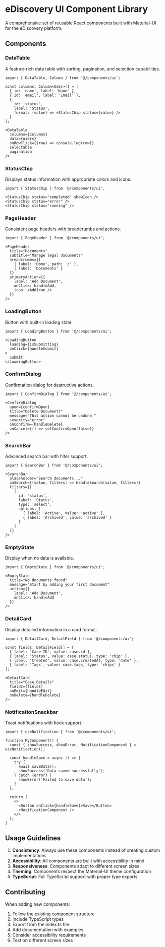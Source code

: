 # eDiscovery UI Component Library

A comprehensive set of reusable React components built with Material-UI for the eDiscovery platform.

## Components

### DataTable
A feature-rich data table with sorting, pagination, and selection capabilities.

```tsx
import { DataTable, Column } from '@/components/ui';

const columns: Column<User>[] = [
  { id: 'name', label: 'Name' },
  { id: 'email', label: 'Email' },
  { 
    id: 'status', 
    label: 'Status',
    format: (value) => <StatusChip status={value} />
  }
];

<DataTable
  columns={columns}
  data={users}
  onRowClick={(row) => console.log(row)}
  selectable
  pagination
/>
```

### StatusChip
Displays status information with appropriate colors and icons.

```tsx
import { StatusChip } from '@/components/ui';

<StatusChip status="completed" showIcon />
<StatusChip status="error" />
<StatusChip status="running" />
```

### PageHeader
Consistent page headers with breadcrumbs and actions.

```tsx
import { PageHeader } from '@/components/ui';

<PageHeader
  title="Documents"
  subtitle="Manage legal documents"
  breadcrumbs={[
    { label: 'Home', path: '/' },
    { label: 'Documents' }
  ]}
  primaryAction={{
    label: 'Add Document',
    onClick: handleAdd,
    icon: <AddIcon />
  }}
/>
```

### LoadingButton
Button with built-in loading state.

```tsx
import { LoadingButton } from '@/components/ui';

<LoadingButton
  loading={isSubmitting}
  onClick={handleSubmit}
>
  Submit
</LoadingButton>
```

### ConfirmDialog
Confirmation dialog for destructive actions.

```tsx
import { ConfirmDialog } from '@/components/ui';

<ConfirmDialog
  open={confirmOpen}
  title="Delete Document?"
  message="This action cannot be undone."
  severity="error"
  onConfirm={handleDelete}
  onCancel={() => setConfirmOpen(false)}
/>
```

### SearchBar
Advanced search bar with filter support.

```tsx
import { SearchBar } from '@/components/ui';

<SearchBar
  placeholder="Search documents..."
  onSearch={(value, filters) => handleSearch(value, filters)}
  filters={[
    {
      id: 'status',
      label: 'Status',
      type: 'select',
      options: [
        { label: 'Active', value: 'active' },
        { label: 'Archived', value: 'archived' }
      ]
    }
  ]}
/>
```

### EmptyState
Display when no data is available.

```tsx
import { EmptyState } from '@/components/ui';

<EmptyState
  title="No documents found"
  message="Start by adding your first document"
  action={{
    label: 'Add Document',
    onClick: handleAdd
  }}
/>
```

### DetailCard
Display detailed information in a card format.

```tsx
import { DetailCard, DetailField } from '@/components/ui';

const fields: DetailField[] = [
  { label: 'Case ID', value: case.id },
  { label: 'Status', value: case.status, type: 'chip' },
  { label: 'Created', value: case.createdAt, type: 'date' },
  { label: 'Tags', value: case.tags, type: 'chips' }
];

<DetailCard
  title="Case Details"
  fields={fields}
  onEdit={handleEdit}
  onDelete={handleDelete}
/>
```

### NotificationSnackbar
Toast notifications with hook support.

```tsx
import { useNotification } from '@/components/ui';

function MyComponent() {
  const { showSuccess, showError, NotificationComponent } = useNotification();
  
  const handleSave = async () => {
    try {
      await saveData();
      showSuccess('Data saved successfully');
    } catch (error) {
      showError('Failed to save data');
    }
  };
  
  return (
    <>
      <Button onClick={handleSave}>Save</Button>
      <NotificationComponent />
    </>
  );
}
```

## Usage Guidelines

1. **Consistency**: Always use these components instead of creating custom implementations
2. **Accessibility**: All components are built with accessibility in mind
3. **Responsiveness**: Components adapt to different screen sizes
4. **Theming**: Components respect the Material-UI theme configuration
5. **TypeScript**: Full TypeScript support with proper type exports

## Contributing

When adding new components:
1. Follow the existing component structure
2. Include TypeScript types
3. Export from the index.ts file
4. Add documentation with examples
5. Consider accessibility requirements
6. Test on different screen sizes